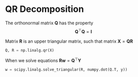 # QR Decomposition

The orthonormal matrix $\mathbf{Q}$ has the property $$\mathbf{Q}^\top \mathbf{Q} = \mathbf{I}$$

Matrix $\mathbf{R}$ is an upper triangular matrix, such that matrix $\mathbf{X} = \mathbf{Q} \mathbf{R}$

```python
Q, R = np.linalg.qr(X)
```

When we solve equations $\mathbf{R} \mathbf{w} = \mathbf{Q}^\top \mathbf{Y}$

```python
w = scipy.linalg.solve_triangular(R, numpy.dot(Q.T, y))
```



